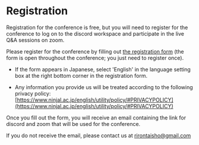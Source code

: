 # Registration

Registration for the conference is free, but you will need to register
for the conference to log on to the discord workspace and participate
in the live Q&A sessions on zoom.

Please register for the conference by filling out [the registration form](https://zoom.us/meeting/register/tJIsdOigqT8rHdY3DEPRSrsIFzlMMtDOSEAw) (the form 
is open throughout the conference; you just need to register once).

- If the form appears in Japanese, select 'English' in the language setting box at the right bottom corner in the registration form.

- Any information you provide us will be treated according to the following privacy policy:
  [https://www.ninjal.ac.jp/english/utility/policy/#PRIVACYPOLICY](https://www.ninjal.ac.jp/english/utility/policy/#PRIVACYPOLICY)

Once you fill out the form, you will receive an email containing the
link for discord and zoom that will be used for the conference.

If you do not receive the email, please contact us at rirontaisho@gmail.com




